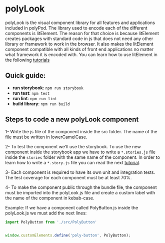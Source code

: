 # polyLook

polyLook is the visual component library for all features and applications included in polyPod. The library used to encode each of the different components is litElement. The reason for that choice is because litElement creates packages with standard code in js that does not need any other library or framework to work in the browser. It also makes the litElement component compatible with all kinds of front end applications no matter what framework it is encoded with. You can learn how to use litElement in the following [tutorials](https://lit.dev/docs/)

## Quick guide:

* **run storybook**: `npm run storybook`
* **run test**: `npm test`
* **run lint**: `npm run lint`
* **build library**: `npm run build`

## Steps to code a new polyLook component

1- Write the js file of the component inside the src folder. The name of the file must be written in lowerCamelCase.

2- To test the component we'll use the storybook. To use the new component inside the storybook app we have to write a `*.stories.js` file inside the `stories` folder with the same name of the component. In order to learn how to write a `*.story.js` file you can read the next [tutorial](https://storybook.js.org/docs/web-components/writing-stories/introduction).

3- Each component is required to have its own unit and integration tests. The test coverage for each component must be at least 70%.

4- To make the component public through the bundle file, the component must be imported into the polyLook.js file and create a custom label with the name of the component in kebab-case.

 Example:
   If we have a component called PolyButton.js inside the polyLook.js we must add the next lines:
   ```javascript
   import PolyButton from './src/PolyButton'


   window.customElements.define('poly-button', PolyButton);

   ```



